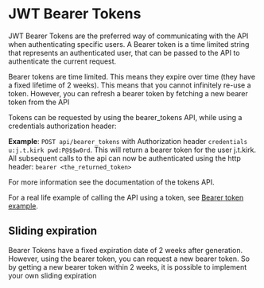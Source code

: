 ﻿# JWT Bearer Tokens
JWT Bearer Tokens are the preferred way of communicating with the API when authenticating specific users. A Bearer token is a time limited string that represents an authenticated user, that can be passed to the API to authenticate the current request.

Bearer tokens are time limited. This means they expire over time (they have a fixed lifetime of 2 weeks). This means that you cannot infinitely re-use a token. However, you can refresh a bearer token by fetching a new bearer token from the API

Tokens can be requested by using the bearer_tokens API, while using a credentials authorization header:

**Example**: `POST api/bearer_tokens` with Authorization header `credentials u:j.t.kirk pwd:P@$$w0rd`. 
This will return a bearer token for the user j.t.kirk. All subsequent calls to the api can now be authenticated using the http header: `bearer <the_returned_token>`

For more information see the documentation of the tokens API.

For a real life example of calling the API using a token, see [Bearer token example][BearerTokenExample].

## Sliding expiration
Bearer Tokens have a fixed expiration date of 2 weeks after generation. However, using the bearer token, you can request a new bearer token. So by getting a new bearer token within 2 weeks, it is possible to implement your own sliding expiration

[BearerTokenExample]: <Authentication/BearerToken%20authentication%20with%20jQuery.js>
